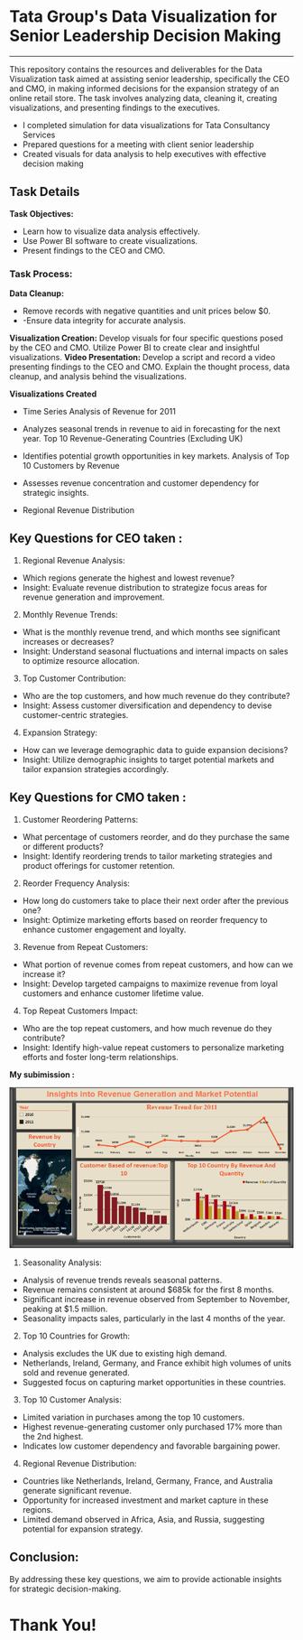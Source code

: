 # Tata Group's Data Visualization for Senior Leadership Decision Making
-----------------------------------------

This repository contains the resources and deliverables for the Data Visualization task aimed at assisting senior leadership, specifically the CEO and CMO, in making informed decisions for the expansion strategy of an online retail store. The task involves analyzing data, cleaning it, creating visualizations, and presenting findings to the executives.

- I completed simulation for data visualizations for Tata Consultancy Services
- Prepared questions for a meeting with client senior leadership
- Created visuals for data analysis to help executives with effective decision making
 
Task Details
----------------------------------
**Task Objectives:**

- Learn how to visualize data analysis effectively.
- Use  Power BI software to create visualizations.
- Present findings to the CEO and CMO.

### Task Process:

**Data Cleanup:**
- Remove records with negative quantities and unit prices below $0.
- -Ensure data integrity for accurate analysis.

**Visualization Creation:** Develop visuals for four specific questions posed by the CEO and CMO.
Utilize Power BI to create clear and insightful visualizations.
**Video Presentation:** Develop a script and record a video presenting findings to the CEO and CMO. Explain the thought process, data cleanup, and analysis behind the visualizations.


**Visualizations Created**
- Time Series Analysis of Revenue for 2011

- Analyzes seasonal trends in revenue to aid in forecasting for the next year.
Top 10 Revenue-Generating Countries (Excluding UK)

- Identifies potential growth opportunities in key markets.
Analysis of Top 10 Customers by Revenue

- Assesses revenue concentration and customer dependency for strategic insights.
- Regional Revenue Distribution


## Key Questions for CEO taken :

1. Regional Revenue Analysis:

- Which regions generate the highest and lowest revenue?
- Insight: Evaluate revenue distribution to strategize focus areas for revenue generation and improvement.

2. Monthly Revenue Trends:

- What is the monthly revenue trend, and which months see significant increases or decreases?
- Insight: Understand seasonal fluctuations and internal impacts on sales to optimize resource allocation.
3. Top Customer Contribution:

- Who are the top customers, and how much revenue do they contribute?
- Insight: Assess customer diversification and dependency to devise customer-centric strategies.
4. Expansion Strategy:

- How can we leverage demographic data to guide expansion decisions?
- Insight: Utilize demographic insights to target potential markets and tailor expansion strategies accordingly.

## Key Questions for CMO taken :

1. Customer Reordering Patterns:

- What percentage of customers reorder, and do they purchase the same or different products?
- Insight: Identify reordering trends to tailor marketing strategies and product offerings for customer retention.
2. Reorder Frequency Analysis:

- How long do customers take to place their next order after the previous one?
- Insight: Optimize marketing efforts based on reorder frequency to enhance customer engagement and loyalty.
3. Revenue from Repeat Customers:

- What portion of revenue comes from repeat customers, and how can we increase it?
- Insight: Develop targeted campaigns to maximize revenue from loyal customers and enhance customer lifetime value.
4. Top Repeat Customers Impact:

- Who are the top repeat customers, and how much revenue do they contribute?
- Insight: Identify high-value repeat customers to personalize marketing efforts and foster long-term relationships.

**My subimission :**

![alt text](image.png)

1. Seasonality Analysis:

- Analysis of revenue trends reveals seasonal patterns.
- Revenue remains consistent at around $685k for the first 8 months.
- Significant increase in revenue observed from September to November, peaking at $1.5 million.
- Seasonality impacts sales, particularly in the last 4 months of the year.

2. Top 10 Countries for Growth:

- Analysis excludes the UK due to existing high demand.
- Netherlands, Ireland, Germany, and France exhibit high volumes of units sold and revenue generated.
- Suggested focus on capturing market opportunities in these countries.

3. Top 10 Customer Analysis:

- Limited variation in purchases among the top 10 customers.
- Highest revenue-generating customer only purchased 17% more than the 2nd highest.
- Indicates low customer dependency and favorable bargaining power.

4. Regional Revenue Distribution:

- Countries like Netherlands, Ireland, Germany, France, and Australia generate significant revenue.
- Opportunity for increased investment and market capture in these regions.
- Limited demand observed in Africa, Asia, and Russia, suggesting potential for expansion strategy.

## Conclusion:
By addressing these key questions, we aim to provide actionable insights for strategic decision-making. 


# Thank You!